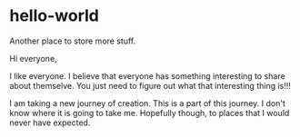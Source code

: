 # hello-world

Another place to store more stuff.

Hi everyone,

I like everyone. 
I believe that everyone has something interesting to share about themselve.
You just need to figure out what that interesting thing is!!!

I am taking a new journey of creation. 
This is a part of this journey.
I don't know where it is going to take me.
Hopefully though, to places that I would never have expected.
